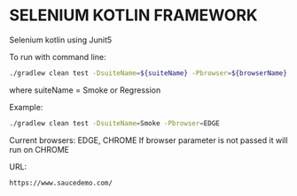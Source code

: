 # SELENIUM KOTLIN FRAMEWORK

Selenium kotlin using Junit5

To run with command line:

```sh
./gradlew clean test -DsuiteName=${suiteName} -Pbrowser=${browserName}
```
where suiteName = Smoke or Regression

Example:

```sh
./gradlew clean test -DsuiteName=Smoke -Pbrowser=EDGE
```

Current browsers: EDGE, CHROME
If browser parameter is not passed it will run on CHROME

URL:

```
https://www.saucedemo.com/
```